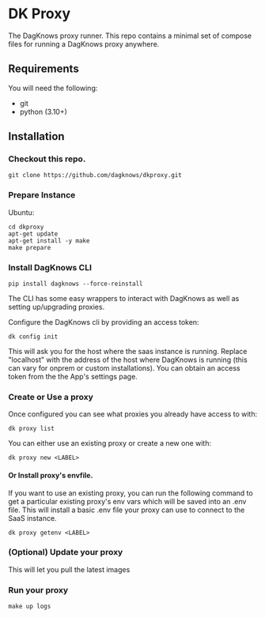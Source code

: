 # DK Proxy

The DagKnows proxy runner.   This repo contains a minimal set of compose files for running a DagKnows proxy anywhere.

## Requirements

You will need the following:

* git
* python (3.10+)

## Installation

### Checkout this repo.

```
git clone https://github.com/dagknows/dkproxy.git
```

### Prepare Instance

Ubuntu:

```
cd dkproxy
apt-get update
apt-get install -y make
make prepare
```

### Install DagKnows CLI

```
pip install dagknows --force-reinstall
```

The CLI has some easy wrappers to interact with DagKnows as well as setting up/upgrading proxies.

Configure the DagKnows cli by providing an access token:

```
dk config init
```

This will ask you for the host where the saas instance is running.   Replace "localhost" with the address of the host where DagKnows is running (this can vary for onprem or custom installations).
You can obtain an access token from the the App's settings page.

### Create or Use a proxy

Once configured you can see what proxies you already have access to with:

```
dk proxy list
```

You can either use an existing proxy or create a new one with:

```
dk proxy new <LABEL>
```

#### Or Install proxy's envfile.

If you want to use an existing proxy, you can run the following command to get a particular existing proxy's env vars which will be saved into an .env file.    This will install a basic .env file your proxy can use to connect to the SaaS instance.

```
dk proxy getenv <LABEL>
```

### (Optional) Update your proxy

This will let you pull the latest images

### Run your proxy

```
make up logs
```

